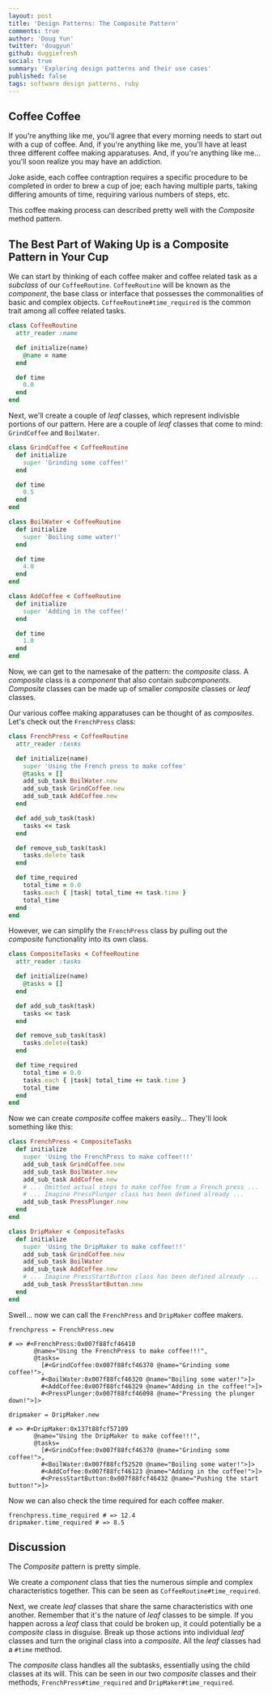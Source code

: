 ```yaml
---
layout: post
title: 'Design Patterns: The Composite Pattern'
comments: true
author: 'Doug Yun'
twitter: 'dougyun'
github: duggiefresh
social: true
summary: 'Exploring design patterns and their use cases'
published: false
tags: software design patterns, ruby
---
```


## Coffee Coffee

If you're anything like me, you'll agree that every morning needs to start
out with a cup of coffee. And, if you're anything like me, you'll have
at least three different coffee making apparatuses. And, if you're
anything like me... you'll soon realize you may have an addiction.

Joke aside, each coffee contraption requires a specific procedure
to be completed in order to brew a cup of joe; each having multiple parts,
taking differing amounts of time, requiring various numbers of steps, etc.

This coffee making process can described pretty well with the *Composite* method
pattern.

## The Best Part of Waking Up is a Composite Pattern in Your Cup

We can start by thinking of each coffee maker and coffee related task as a *subclass* of
our `CoffeeRoutine`. `CoffeeRoutine` will be known as the *component*, the base
class or interface that possesses the commonalities of basic and complex
objects. `CoffeeRoutine#time_required` is the common trait among all
coffee related tasks.

```ruby
class CoffeeRoutine
  attr_reader :name

  def initialize(name)
    @name = name
  end

  def time
    0.0
  end
end
```

Next, we'll create a couple of *leaf* classes, which represent
indivisble portions of our pattern. Here are a couple of *leaf* classes
that come to mind: `GrindCoffee` and `BoilWater`.

```ruby
class GrindCoffee < CoffeeRoutine
  def initialize
    super 'Grinding some coffee!'
  end

  def time
    0.5
  end
end

class BoilWater < CoffeeRoutine
  def initialize
    super 'Boiling some water!'
  end

  def time
    4.0
  end
end

class AddCoffee < CoffeeRoutine
  def initialize
    super 'Adding in the coffee!'
  end

  def time
    1.0
  end
end
```

Now, we can get to the namesake of the pattern: the *composite* class. A
*composite* class is a *component* that also contain
*subcomponents*. *Composite* classes can be made up of smaller
*composite* classes or *leaf* classes.

Our various coffee making apparatuses can be thought of as *composites*.
Let's check out the `FrenchPress` class:

```ruby
class FrenchPress < CoffeeRoutine
  attr_reader :tasks

  def initialize(name)
    super 'Using the French press to make coffee'
    @tasks = []
    add_sub_task BoilWater.new
    add_sub_task GrindCoffee.new
    add_sub_task AddCoffee.new
  end

  def add_sub_task(task)
    tasks << task
  end

  def remove_sub_task(task)
    tasks.delete task
  end

  def time_required
    total_time = 0.0
    tasks.each { |task| total_time += task.time }
    total_time
  end
end
```

However, we can simplify the `FrenchPress` class by pulling out the
*composite* functionality into its own class.

```ruby
class CompositeTasks < CoffeeRoutine
  attr_reader :tasks

  def initialize(name)
    @tasks = []
  end

  def add_sub_task(task)
    tasks << task
  end

  def remove_sub_task(task)
    tasks.delete(task)
  end

  def time_required
    total_time = 0.0
    tasks.each { |task| total_time += task.time }
    total_time
  end
end
```

Now we can create *composite* coffee makers easily... They'll look
something like this:

```ruby
class FrenchPress < CompositeTasks
  def initialize
    super 'Using the FrenchPress to make coffee!!!'
    add_sub_task GrindCoffee.new
    add_sub_task BoilWater.new
    add_sub_task AddCoffee.new
    # ... Omitted actual steps to make coffee from a French press ...
    # ... Imagine PressPlunger class has been defined already ...
    add_sub_task PressPlunger.new
  end
end

class DripMaker < CompositeTasks
  def initialize
    super 'Using the DripMaker to make coffee!!!'
    add_sub_task GrindCoffee.new
    add_sub_task BoilWater
    add_sub_task AddCoffee.new
    # ... Imagine PressStartButton class has been defined already ...
    add_sub_task PressStartButton.new
  end
end
```

Swell... now we can call the `FrenchPress` and `DripMaker` coffee makers.

```
frenchpress = FrenchPress.new

# => #<FrenchPress:0x007f88fcf46410
       @name="Using the FrenchPress to make coffee!!!",
       @tasks=
         [#<GrindCoffee:0x007f88fcf46370 @name="Grinding some coffee!">,
         #<BoilWater:0x007f88fcf46320 @name="Boiling some water!">]>
         #<AddCoffee:0x007f88fcf46329 @name="Adding in the coffee!">]>
         #<PressPlunger:0x007f88fcf46098 @name="Pressing the plunger down!">]>

dripmaker = DripMaker.new

# => #<DripMaker:0x137t88fcf57109
       @name="Using the DripMaker to make coffee!!!",
       @tasks=
         [#<GrindCoffee:0x007f88fcf46370 @name="Grinding some coffee!">,
         #<BoilWater:0x007f88fcf52520 @name="Boiling some water!">]>
         #<AddCoffee:0x007f88fcf46123 @name="Adding in the coffee!">]>
         #<PressStartButton:0x007f88fcf46432 @name="Pushing the start button!">]>
```

Now we can also check the time required for each coffee maker.

```
frenchpress.time_required # => 12.4
dripmaker.time_required # => 8.5
```

## Discussion

The *Composite* pattern is pretty simple.

We create a *component* class that ties the numerous simple and
complex characteristics together. This can be seen as
`CoffeeRoutine#time_required`.

Next, we create *leaf* classes
that share the same characteristics with one another. Remember that it's the nature
of *leaf* classes to be simple. If you happen across a *leaf* class that
could be broken up, it could potentially be a *composite* class in disguise.
Break up those actions into individual *leaf* classes and turn the original class
into a *composite*. All the *leaf* classes had a `#time` method.

The *composite* class handles all the subtasks, essentially using the child classes
at its will. This can be seen in our two *composite* classes and their methods,
`FrenchPress#time_required` and `DripMaker#time_required`.
